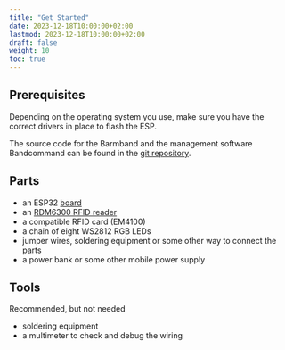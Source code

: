 ```yaml
---
title: "Get Started"
date: 2023-12-18T10:00:00+02:00
lastmod: 2023-12-18T10:00:00+02:00
draft: false
weight: 10
toc: true
---
```

## Prerequisites

Depending on the operating system you use, make sure you have the correct drivers in place to flash the ESP.

The source code for the Barmband and the management software Bandcommand can be found in the [git repository](https://gitlab.hs-flensburg.de/teaching/microcontroller-programmierung-wise-23-24/barmband).

## Parts

- an ESP32 [board](https://www.makershop.de/plattformen/nodemcu/espressif-esp32-dev-kit-board/)
- an [RDM6300 RFID reader](https://www.makershop.de/module/eingabe/rdm6300-rfid-reder-modul-arduino-raspberry-pi-esp8266/)
- a compatible RFID card (EM4100)
- a chain of eight WS2812 RGB LEDs
- jumper wires, soldering equipment or some other way to connect the parts
- a power bank or some other mobile power supply

## Tools

Recommended, but not needed

- soldering equipment
- a multimeter to check and debug the wiring
